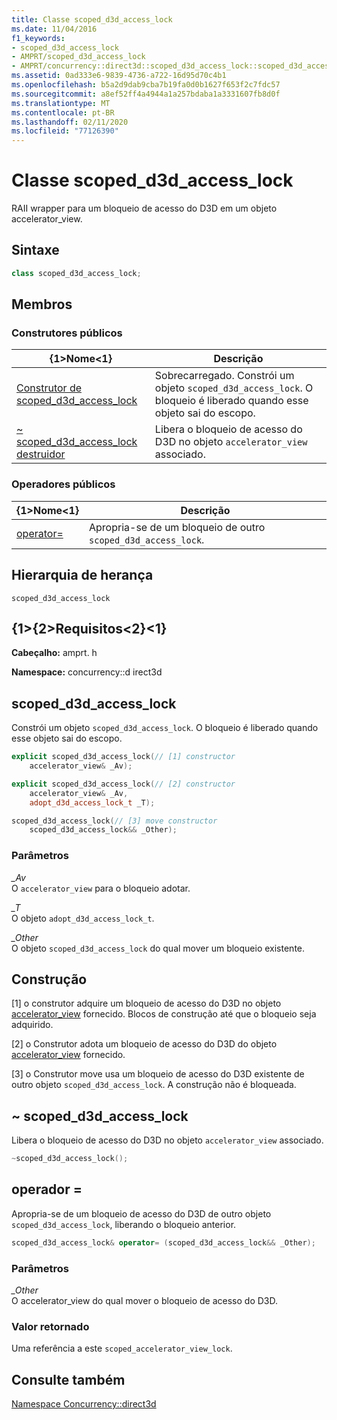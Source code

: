 ```yaml
---
title: Classe scoped_d3d_access_lock
ms.date: 11/04/2016
f1_keywords:
- scoped_d3d_access_lock
- AMPRT/scoped_d3d_access_lock
- AMPRT/concurrency::direct3d::scoped_d3d_access_lock::scoped_d3d_access_lock
ms.assetid: 0ad333e6-9839-4736-a722-16d95d70c4b1
ms.openlocfilehash: b5a2d9dab9cba7b19fa0d0b1627f653f2c7fdc57
ms.sourcegitcommit: a8ef52ff4a4944a1a257bdaba1a3331607fb8d0f
ms.translationtype: MT
ms.contentlocale: pt-BR
ms.lasthandoff: 02/11/2020
ms.locfileid: "77126390"
---
```

# <a name="scoped_d3d_access_lock-class"></a>Classe scoped_d3d_access_lock

RAII wrapper para um bloqueio de acesso do D3D em um objeto accelerator_view.

## <a name="syntax"></a>Sintaxe

```cpp
class scoped_d3d_access_lock;
```

## <a name="members"></a>Membros

### <a name="public-constructors"></a>Construtores públicos

|{1&gt;Nome&lt;1}|Descrição|
|----------|-----------------|
|[Construtor de scoped_d3d_access_lock](#ctor)|Sobrecarregado. Constrói um objeto `scoped_d3d_access_lock`. O bloqueio é liberado quando esse objeto sai do escopo.|
|[~ scoped_d3d_access_lock destruidor](#dtor)|Libera o bloqueio de acesso do D3D no objeto `accelerator_view` associado.|

### <a name="public-operators"></a>Operadores públicos

|{1&gt;Nome&lt;1}|Descrição|
|----------|-----------------|
|[operator=](#operator_eq)|Apropria-se de um bloqueio de outro `scoped_d3d_access_lock`.|

## <a name="inheritance-hierarchy"></a>Hierarquia de herança

`scoped_d3d_access_lock`

## <a name="requirements"></a>{1&gt;{2&gt;Requisitos&lt;2}&lt;1}

**Cabeçalho:** amprt. h

**Namespace:** concurrency::d irect3d

## <a name="ctor"></a>scoped_d3d_access_lock

Constrói um objeto `scoped_d3d_access_lock`. O bloqueio é liberado quando esse objeto sai do escopo.

```cpp
explicit scoped_d3d_access_lock(// [1] constructor
    accelerator_view& _Av);

explicit scoped_d3d_access_lock(// [2] constructor
    accelerator_view& _Av,
    adopt_d3d_access_lock_t _T);

scoped_d3d_access_lock(// [3] move constructor
    scoped_d3d_access_lock&& _Other);
```

### <a name="parameters"></a>Parâmetros

*_Av*<br/>
O `accelerator_view` para o bloqueio adotar.

*_T*<br/>
O objeto `adopt_d3d_access_lock_t`.

*_Other*<br/>
O objeto `scoped_d3d_access_lock` do qual mover um bloqueio existente.

## <a name="construction"></a>Construção

[1] o construtor adquire um bloqueio de acesso do D3D no objeto [accelerator_view](accelerator-view-class.md) fornecido. Blocos de construção até que o bloqueio seja adquirido.

[2] o Construtor adota um bloqueio de acesso do D3D do objeto [accelerator_view](accelerator-view-class.md) fornecido.

[3] o Construtor move usa um bloqueio de acesso do D3D existente de outro objeto `scoped_d3d_access_lock`. A construção não é bloqueada.

## <a name="dtor"></a>~ scoped_d3d_access_lock

Libera o bloqueio de acesso do D3D no objeto `accelerator_view` associado.

```cpp
~scoped_d3d_access_lock();
```

## <a name="operator_eq"></a>operador =

Apropria-se de um bloqueio de acesso do D3D de outro objeto `scoped_d3d_access_lock`, liberando o bloqueio anterior.

```cpp
scoped_d3d_access_lock& operator= (scoped_d3d_access_lock&& _Other);
```

### <a name="parameters"></a>Parâmetros

*_Other*<br/>
O accelerator_view do qual mover o bloqueio de acesso do D3D.

### <a name="return-value"></a>Valor retornado

Uma referência a este `scoped_accelerator_view_lock`.

## <a name="see-also"></a>Consulte também

[Namespace Concurrency::direct3d](concurrency-direct3d-namespace.md)
